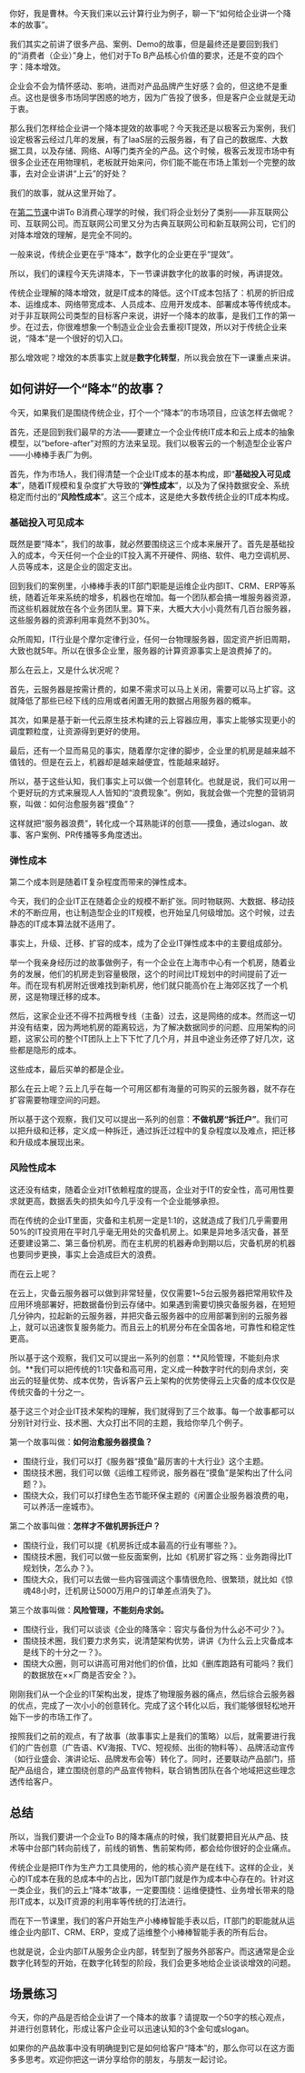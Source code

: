 你好，我是曹林。今天我们来以云计算行业为例子，聊一下“如何给企业讲一个降本的故事”。

我们其实之前讲了很多产品、案例、Demo的故事，但是最终还是要回到我们的“消费者（企业）”身上，他们对于To B产品核心价值的要求，还是不变的四个字：降本增效。

企业会不会为情怀感动、影响，进而对产品品牌产生好感？会的，但这绝不是重点。这也是很多市场同学困惑的地方，因为广告投了很多，但是客户企业就是无动于衷。

那么我们怎样给企业讲一个降本提效的故事呢？今天我还是以极客云为案例，我们设定极客云经过几年的发展，有了IaaS层的云服务器，有了自己的数据库、大数据工具，以及存储、网络、AI等门类齐全的产品。这个时候，极客云发现市场中有很多企业还在用物理机，老板就开始来问，你们能不能在市场上策划一个完整的故事，去对企业讲讲“上云”的好处？

我们的故事，就从这里开始了。

在[第二节课](https://time.geekbang.org/column/article/272816)中讲To B消费心理学的时候，我们将企业划分了类别——非互联网公司、互联网公司。而互联网公司里又分为古典互联网公司和新互联网公司，它们的对降本增效的理解，是完全不同的。

一般来说，传统企业更在乎“降本”，数字化的企业更在乎“提效”。

所以，我们的课程今天先讲降本，下一节课讲数字化的故事的时候，再讲提效。

传统企业理解的降本增效，就是IT成本的降低。这个IT成本包括了：机房的折旧成本、运维成本、网络带宽成本、人员成本、应用开发成本、部署成本等传统成本。对于非互联网公司类型的目标客户来说，讲好一个降本的故事，是我们工作的第一步。在过去，你很难想象一个制造业企业会去重视IT提效，所以对于传统企业来说，“降本”是一个很好的切入口。

那么增效呢？增效的本质事实上就是**数字化转型**，所以我会放在下一课重点来讲。

## 如何讲好一个“降本”的故事？

今天，如果我们是围绕传统企业，打个一个“降本”的市场项目，应该怎样去做呢？

首先，还是回到我们最早的方法——要建立一个企业传统IT成本和云上成本的抽象模型，以“before-after”对照的方法来呈现。我们以极客云的一个制造型企业客户——小棒棒手表厂为例。

首先，作为市场人，我们得清楚一个企业IT成本的基本构成，即“**基础投入可见成本**”，随着IT规模和复杂度扩大导致的“**弹性成本**”，以及为了保持数据安全、系统稳定而付出的“**风险性成本**”。这三个成本，这是绝大多数传统企业的IT成本构成。

### 基础投入可见成本

既然是要“降本”，我们的故事，就必然要围绕这三个成本来展开了。首先是基础投入的成本，今天任何一个企业的IT投入离不开硬件、网络、软件、电力空调机房、人员等成本，这是企业的固定支出。

回到我们的案例里，小棒棒手表的IT部门职能是运维企业内部IT、CRM、ERP等系统，随着近年来系统的增多，机器也在增加。每一个团队都会搞一堆服务器资源，而这些机器就放在各个业务团队里。算下来，大概大大小小竟然有几百台服务器，这些服务器的资源利用率竟然不到30%。

众所周知，IT行业是个摩尔定律行业，任何一台物理服务器，固定资产折旧周期，大致也就5年。所以在很多企业里，服务器的计算资源事实上是浪费掉了的。

那么在云上，又是什么状况呢？

首先，云服务器是按需计费的，如果不需求可以马上关闭，需要可以马上扩容。这就降低了那些已经下线的应用或者闲置无用的数据占用服务器的概率。

其次，如果是基于新一代云原生技术构建的云上容器应用，事实上能够实现更小的调度颗粒度，让资源得到更好的使用。

最后，还有一个显而易见的事实，随着摩尔定律的脚步，企业里的机房是越来越不值钱的。但是在云上，机器却是越来越便宜，性能越来越好。

所以，基于这些认知，我们事实上可以做一个创意转化。也就是说，我们可以用一个更好玩的方式来展现人人皆知的“浪费现象”。例如，我就会做一个完整的营销洞察，叫做：如何治愈服务器“摸鱼”？

这样就把“服务器浪费”，转化成一个耳熟能详的创意——摸鱼，通过slogan、故事、客户案例、PR传播等多角度透出。

### 弹性成本

第二个成本则是随着IT复杂程度而带来的弹性成本。

今天，我们的企业IT正在随着企业的规模不断扩张。同时物联网、大数据、移动技术的不断应用，也让制造型企业的IT规模，也开始呈几何级增加。这个时候，过去静态的IT成本算法就不适用了。

事实上，升级、迁移、扩容的成本，成为了企业IT弹性成本中的主要组成部分。

举一个我亲身经历过的故事做例子，有一个企业在上海市中心有一个机房，随着业务的发展，他们的机房走到容量极限，这个的时间比IT规划中的时间提前了近一年。而在现有机房附近很难找到新机房，他们就只能高价在上海郊区找了一个机房，这是物理迁移的成本。

然后，这家企业还不得不拉两根专线（主备）过去，这是网络的成本。然而这一切并没有结束，因为两地机房的距离较远，为了解决数据同步的问题、应用架构的问题，这家公司的整个IT团队上上下下忙了几个月，并且中途业务还停了好几次，这些都是隐形的成本。

这些成本，最后买单的都是企业。

那么在云上呢？云上几乎在每一个可用区都有海量的可购买的云服务器，就不存在扩容需要物理空间的问题。

所以基于这个观察，我们又可以提出一系列的创意：**不做机房“拆迁户”**。我们可以把升级和迁移，定义成一种拆迁，通过拆迁过程中的复杂程度以及难点，把迁移和升级成本展现出来。

### 风险性成本

这还没有结束，随着企业对IT依赖程度的提高，企业对于IT的安全性，高可用性要求就更高，数据丢失的损失如今几乎没有一个企业能够承担。

而在传统的企业IT里面，灾备和主机房一定是1:1的，这就造成了我们几乎需要用50%的IT投资用在平时几乎毫无用处的灾备机房上。如果是异地多活灾备，甚至还要建设第二、第三备份机房。而在主机房的机器寿命到期以后，灾备机房的机器也要同步更换，事实上会造成巨大的浪费。

而在云上呢？

在云上，灾备云服务器可以做到非常轻量，仅仅需要1~5台云服务器把常用软件及应用环境部署好，把数据备份到云存储中。如果遇到需要切换灾备服务器，在短短几分钟内，拉起新的云服务器，并把灾备云服务器中的应用部署到别的云服务器上，就可以迅速恢复服务能力。而且云上的机房分布在全国各地，可靠性和稳定性更高。

所以基于这个观察，我们又可以提出一系列的创意：**风险管理，不能刻舟求剑。**我们可以把传统的1:1灾备和高可用，定义成一种数字时代的刻舟求剑，突出云的轻量优势、成本优势，告诉客户云上架构的优势使得云上灾备的成本仅仅是传统灾备的十分之一。

基于这三个对企业IT技术架构的理解，我们就得到了三个故事。每一个故事都可以分别针对行业、技术圈、大众打出不同的主题，我给你举几个例子。

第一个故事叫做：**如何治愈服务器摸鱼？**

- 围绕行业，我们可以打《服务器“摸鱼”最厉害的十大行业》这个主题。
- 围绕技术圈，我们可以做《运维工程师说，服务器在“摸鱼”是架构出了什么问题？》。
- 围绕大众，我们可以打绿色生态节能环保主题的《闲置企业服务器浪费的电，可以养活一座城市》。

第二个故事叫做：**怎样才不做机房拆迁户？**

- 围绕行业，我们可以提《机房拆迁成本最高的行业有哪些？》。
- 围绕技术圈，我们可以做一些反面案例，比如《机房扩容之殇：业务跑得比IT规划快，怎么办？》。
- 围绕大众，我们可以去做一些内容强调这个事情很危险、很繁琐，就比如《惊魂48小时，迁机房让5000万用户的订单差点消失了》。

第三个故事叫做：**风险管理，不能刻舟求剑。**

- 围绕行业，我们可以谈谈《企业的降落伞：容灾与备份为什么必不可少？》。
- 围绕技术圈，我们要力求务实，说清楚架构优势，讲讲《为什么云上灾备成本是线下的十分之一？》。
- 围绕大众圈，则可以讲高可用对他们的价值，比如《删库跑路有可能吗？我们的数据放在××厂商是否安全？》。

刚刚我们从一个企业的IT架构出发，提炼了物理服务器的痛点，然后综合云服务器的优点，完成了一次小小的创意转化。完成了这个转化以后，我们能够很轻松地开始下一步的市场工作了。

按照我们之前的观点，有了故事（故事事实上是我们的策略）以后，就需要进行我们的广告创意（广告语、KV海报、TVC、短视频、出街的物料等）、品牌活动宣传（如行业盛会、演讲论坛、品牌发布会等）转化了。同时，还要联动产品部门，搭配产品组合，建立围绕创意的产品宣传物料，联合销售团队在各个地域把这些理念透传给客户。

## 总结

所以，当我们要讲一个企业To B的降本痛点的时候，我们就要把目光从产品、技术等中台部门转向前线了，前线的销售、售前架构师，都会给你很好的企业痛点。

传统企业是把IT作为生产力工具使用的，他的核心资产是在线下。这样的企业，关心的IT成本在我的总成本中的占比，因为IT部门就是作为成本中心存在的。针对这一类企业，我们的云上“降本”故事，一定要围绕：运维便捷性、业务增长带来的隐形IT成本，以及IT资源的利用率等传统的打法进行。

而在下一节课里，我们的客户开始生产小棒棒智能手表以后，IT部门的职能就从运维企业内部IT、CRM、ERP，变成了运维整个小棒棒智能手表的所有后台。

也就是说，企业内部IT从服务企业内部，转型到了服务外部客户。而这通常是企业数字化转型的开始，在数字化转型的阶段，我们会更多地给企业谈谈增效的问题。

## 场景练习

今天，你的产品是否给企业讲了一个降本的故事？请提取一个50字的核心观点，并进行创意转化，形成让客户企业可以迅速认知的3个金句或slogan。

如果你的产品故事中没有明确提到它是如何给客户“降本”的，那么你可以在这方面多多思考。欢迎你把这一讲分享给你的朋友，与朋友一起讨论。